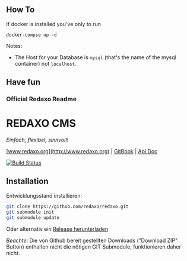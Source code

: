 ## How To
If docker is installed you've only to run 
```
docker-compse up -d
```
 
Notes: 
* The Host for your Database is ```mysql``` (that's the name of the mysql container) not ```localhost```.

Have fun
---
### Official Redaxo Readme
REDAXO CMS
==========

*Einfach, flexibel, sinnvoll!*

[www.redaxo.org](http://www.redaxo.org) | [GitBook](http://doku.redaxo.sioweb.de/5.0/advanced/) | [Api Doc](http://www.redaxo.org/docs/)

[![Build Status](https://secure.travis-ci.org/redaxo/redaxo.png?branch=master)](http://travis-ci.org/redaxo/redaxo)

Installation
------------

Entwicklungsstand installieren:

```sh
git clone https://github.com/redaxo/redaxo.git
git submodule init
git submodule update
```

Oder alternativ ein [Release herunterladen](https://github.com/redaxo/redaxo/releases)

*Beachte:* Die von Github bereit gestellten Downloads ("Download ZIP" Button) enthalten nicht die nötigen GIT Submodule, funktionieren daher nicht.
